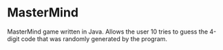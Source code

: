 # MasterMind
MasterMind game written in Java. Allows the user 10 tries to guess the 4-digit code that was randomly generated by the program.
